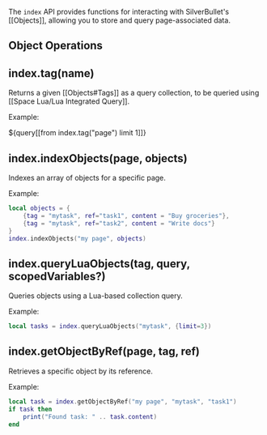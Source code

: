 The `index` API provides functions for interacting with SilverBullet's [[Objects]], allowing you to store and query page-associated data.

## Object Operations

## index.tag(name)
Returns a given [[Objects#Tags]] as a query collection, to be queried using [[Space Lua/Lua Integrated Query]].

Example:

${query[[from index.tag("page") limit 1]]}

## index.indexObjects(page, objects)
Indexes an array of objects for a specific page.

Example:
```lua
local objects = {
    {tag = "mytask", ref="task1", content = "Buy groceries"},
    {tag = "mytask", ref="task2", content = "Write docs"}
}
index.indexObjects("my page", objects)
```

## index.queryLuaObjects(tag, query, scopedVariables?)
Queries objects using a Lua-based collection query.

Example:
```lua
local tasks = index.queryLuaObjects("mytask", {limit=3})
```

## index.getObjectByRef(page, tag, ref)
Retrieves a specific object by its reference.

Example:
```lua
local task = index.getObjectByRef("my page", "mytask", "task1")
if task then
    print("Found task: " .. task.content)
end
